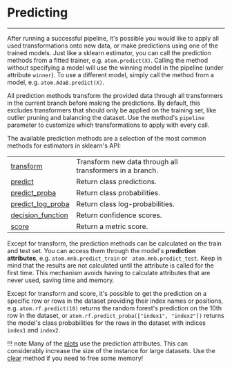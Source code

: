# Predicting
------------

After running a successful pipeline, it's possible you would like to
apply all used transformations onto new data, or make predictions using
one of the trained models. Just like a sklearn estimator, you can call
the prediction methods from a fitted trainer, e.g. `atom.predict(X)`.
Calling the method without specifying a model will use the winning model
in the pipeline (under attribute `winner`). To use a different model,
simply call the method from a model, e.g. `atom.AdaB.predict(X)`.

All prediction methods transform the provided data through all
transformers in the current branch before making the predictions.
By default, this excludes transformers that should only be applied
on the training set, like outlier pruning and balancing the dataset.
Use the method's `pipeline` parameter to customize which
transformations to apply with every call.

The available prediction methods are a selection of the most common
methods for estimators in sklearn's API:

<table>
<tr>
<td><a href="../../API/predicting/transform">transform</a></td>
<td>Transform new data through all transformers in a branch.</td>
</tr>

<tr>
<td><a href="../../API/predicting/predict">predict</a></td>
<td>Return class predictions.</td>
</tr>

<tr>
<td><a href="../../API/predicting/predict_proba">predict_proba</a></td>
<td>Return class probabilities.</td>
</tr>

<tr>
<td><a href="../../API/predicting/predict_log_proba">predict_log_proba</a></td>
<td>Return class log-probabilities. </td>
</tr>

<tr>
<td><a href="../../API/predicting/decision_function">decision_function</a></td>
<td>Return confidence scores.</td>
</tr>

<tr>
<td><a href="../../API/predicting/score">score</a></td>
<td>Return a metric score.</td>
</tr>
</table>

Except for transform, the prediction methods can be calculated on the
train and test set. You can access them through the model's **prediction
attributes**, e.g. `atom.mnb.predict_train` or ` atom.mnb.predict_test`.
Keep in mind that the results are not calculated until the attribute is
called for the first time. This mechanism avoids having to calculate
attributes that are never used, saving time and memory.

Except for transform and score, it's possible to get the prediction on a
specific row or rows in the dataset providing their index names or positions,
e.g. `atom.rf.predict(10)` returns the random forest's prediction on the
10th row in the dataset, or `atom.rf.predict_proba(["index1", "index2"])`
returns the model's class probabilities for the rows in the dataset with
indices `index1` and `index2`.


!!! note
    Many of the [plots](../plots) use the prediction attributes. This can
    considerably increase the size of the instance for large datasets. Use
    the [clear](../../API/ATOM/atomclassifier/#clear) method if you need to
    free some memory!

